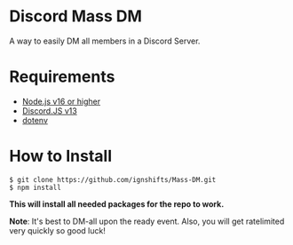 # Discord Mass DM

A way to easily DM all members in a Discord Server.

# Requirements

- [Node.js v16 or higher](https://nodejs.org/en/)
- [Discord.JS v13](https://discord.js.org/#/)
- [dotenv](https://github.com/motdotla/dotenv)

# How to Install 

```
$ git clone https://github.com/ignshifts/Mass-DM.git
$ npm install 
```
**This will install all needed packages for the repo to work.**

**Note**: It's best to DM-all upon the ready event. Also, you will get ratelimited very quickly so good luck!
